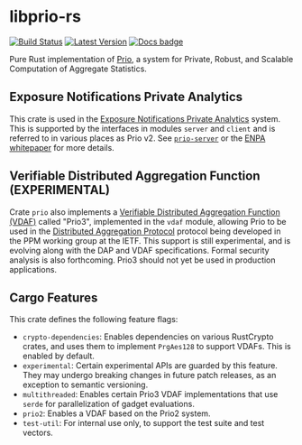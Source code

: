 # libprio-rs
[![Build Status]][actions] [![Latest Version]][crates.io] [![Docs badge]][docs.rs]


[Build Status]: https://github.com/divviup/libprio-rs/workflows/ci-build/badge.svg
[actions]: https://github.com/divviup/libprio-rs/actions?query=branch%3Amain
[Latest Version]: https://img.shields.io/crates/v/prio.svg
[crates.io]: https://crates.io/crates/prio
[Docs badge]: https://img.shields.io/badge/docs.rs-rustdoc-green
[docs.rs]: https://docs.rs/prio/

Pure Rust implementation of [Prio](https://crypto.stanford.edu/prio/), a system for Private, Robust,
and Scalable Computation of Aggregate Statistics.

## Exposure Notifications Private Analytics

This crate is used in the [Exposure Notifications Private Analytics][enpa] system. This is supported
by the interfaces in modules `server` and `client` and is referred to in various places as Prio v2.
See [`prio-server`][prio-server] or the [ENPA whitepaper][enpa-whitepaper] for more details.

## Verifiable Distributed Aggregation Function (EXPERIMENTAL)

Crate `prio` also implements a [Verifiable Distributed Aggregation Function
(VDAF)][vdaf] called "Prio3", implemented in the `vdaf` module, allowing Prio to
be used in the [Distributed Aggregation Protocol][dap] protocol being developed
in the PPM working group at the IETF. This support is still experimental, and is
evolving along with the DAP and VDAF specifications. Formal security analysis is
also forthcoming. Prio3 should not yet be used in production applications.

[enpa]: https://www.abetterinternet.org/post/prio-services-for-covid-en/
[enpa-whitepaper]: https://covid19-static.cdn-apple.com/applications/covid19/current/static/contact-tracing/pdf/ENPA_White_Paper.pdf
[prio-server]: https://github.com/divviup/prio-server
[vdaf]: https://datatracker.ietf.org/doc/draft-irtf-cfrg-vdaf/
[dap]: https://datatracker.ietf.org/doc/draft-ietf-ppm-dap/

## Cargo Features

This crate defines the following feature flags:

- `crypto-dependencies`: Enables dependencies on various RustCrypto crates, and
  uses them to implement `PrgAes128` to support VDAFs. This is enabled by
  default.
- `experimental`: Certain experimental APIs are guarded by this feature. They
  may undergo breaking changes in future patch releases, as an exception to
  semantic versioning.
- `multithreaded`: Enables certain Prio3 VDAF implementations that use `serde`
  for parallelization of gadget evaluations.
- `prio2`: Enables a VDAF based on the Prio2 system.
- `test-util`: For internal use only, to support the test suite and test
  vectors.

